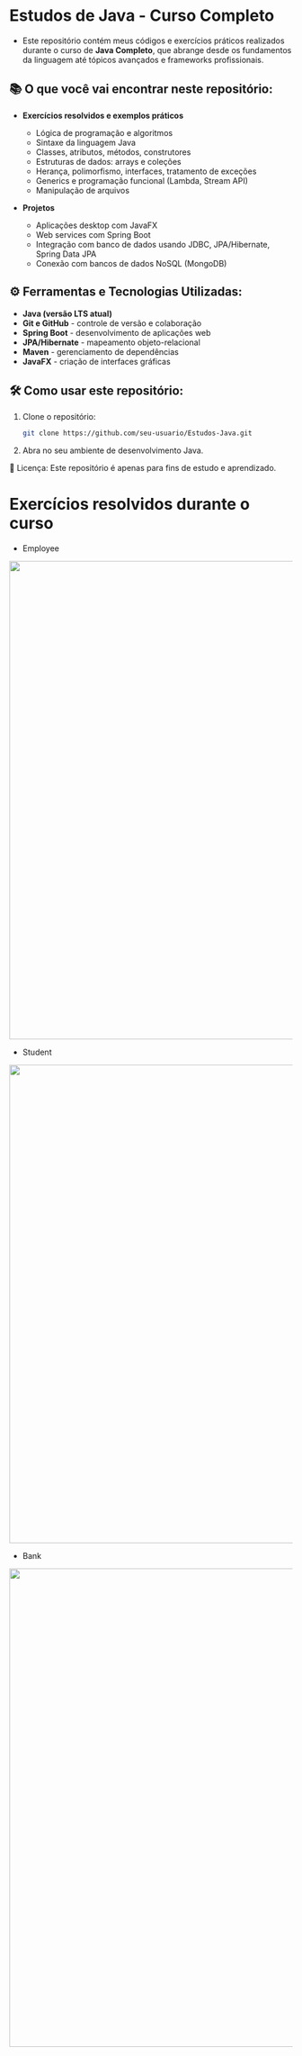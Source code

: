 # Estudos de Java - Curso Completo
- Este repositório contém meus códigos e exercícios práticos realizados durante o curso de **Java Completo**, que abrange desde os fundamentos da linguagem até tópicos avançados e frameworks profissionais.

## 📚 O que você vai encontrar neste repositório:
- **Exercícios resolvidos e exemplos práticos**
  - Lógica de programação e algoritmos
  - Sintaxe da linguagem Java
  - Classes, atributos, métodos, construtores
  - Estruturas de dados: arrays e coleções
  - Herança, polimorfismo, interfaces, tratamento de exceções
  - Generics e programação funcional (Lambda, Stream API)
  - Manipulação de arquivos

- **Projetos**
  - Aplicações desktop com JavaFX
  - Web services com Spring Boot
  - Integração com banco de dados usando JDBC, JPA/Hibernate, Spring Data JPA
  - Conexão com bancos de dados NoSQL (MongoDB)

## ⚙️ Ferramentas e Tecnologias Utilizadas:
- **Java (versão LTS atual)**
- **Git e GitHub** - controle de versão e colaboração
- **Spring Boot** - desenvolvimento de aplicações web
- **JPA/Hibernate** - mapeamento objeto-relacional
- **Maven** - gerenciamento de dependências
- **JavaFX** - criação de interfaces gráficas

## 🛠️ Como usar este repositório:
1. Clone o repositório:
   ```bash
   git clone https://github.com/seu-usuario/Estudos-Java.git  
2. Abra no seu ambiente de desenvolvimento Java.

📜 Licença:
Este repositório é apenas para fins de estudo e aprendizado.

# Exercícios resolvidos durante o curso

- Employee
<div align="center">
<image src="/images/Employee.png" width="850px" center>
</div>

- Student
<div align="center">
<image src="/images/Student.png" width="850px" center>
</div>

- Bank
<div align="center">
<image src="/images/Bank.jpg" width="850px" center>
</div>
